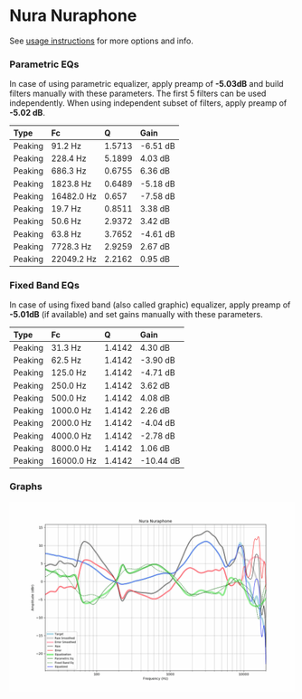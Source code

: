 # Nura Nuraphone
See [usage instructions](https://github.com/jaakkopasanen/AutoEq#usage) for more options and info.

### Parametric EQs
In case of using parametric equalizer, apply preamp of **-5.03dB** and build filters manually
with these parameters. The first 5 filters can be used independently.
When using independent subset of filters, apply preamp of **-5.02 dB**.

| Type    | Fc         |      Q | Gain     |
|:--------|:-----------|:-------|:---------|
| Peaking | 91.2 Hz    | 1.5713 | -6.51 dB |
| Peaking | 228.4 Hz   | 5.1899 | 4.03 dB  |
| Peaking | 686.3 Hz   | 0.6755 | 6.36 dB  |
| Peaking | 1823.8 Hz  | 0.6489 | -5.18 dB |
| Peaking | 16482.0 Hz | 0.657  | -7.58 dB |
| Peaking | 19.7 Hz    | 0.8511 | 3.38 dB  |
| Peaking | 50.6 Hz    | 2.9372 | 3.42 dB  |
| Peaking | 63.8 Hz    | 3.7652 | -4.61 dB |
| Peaking | 7728.3 Hz  | 2.9259 | 2.67 dB  |
| Peaking | 22049.2 Hz | 2.2162 | 0.95 dB  |

### Fixed Band EQs
In case of using fixed band (also called graphic) equalizer, apply preamp of **-5.01dB**
(if available) and set gains manually with these parameters.

| Type    | Fc         |      Q | Gain      |
|:--------|:-----------|:-------|:----------|
| Peaking | 31.3 Hz    | 1.4142 | 4.30 dB   |
| Peaking | 62.5 Hz    | 1.4142 | -3.90 dB  |
| Peaking | 125.0 Hz   | 1.4142 | -4.71 dB  |
| Peaking | 250.0 Hz   | 1.4142 | 3.62 dB   |
| Peaking | 500.0 Hz   | 1.4142 | 4.08 dB   |
| Peaking | 1000.0 Hz  | 1.4142 | 2.26 dB   |
| Peaking | 2000.0 Hz  | 1.4142 | -4.04 dB  |
| Peaking | 4000.0 Hz  | 1.4142 | -2.78 dB  |
| Peaking | 8000.0 Hz  | 1.4142 | 1.06 dB   |
| Peaking | 16000.0 Hz | 1.4142 | -10.44 dB |

### Graphs
![](./Nura%20Nuraphone.png)